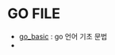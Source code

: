 # GO FILE
- [go_basic](https://github.com/jeonka1001/Study/tree/master/go_study/go_basic) : go 언어 기초 문법
- 
